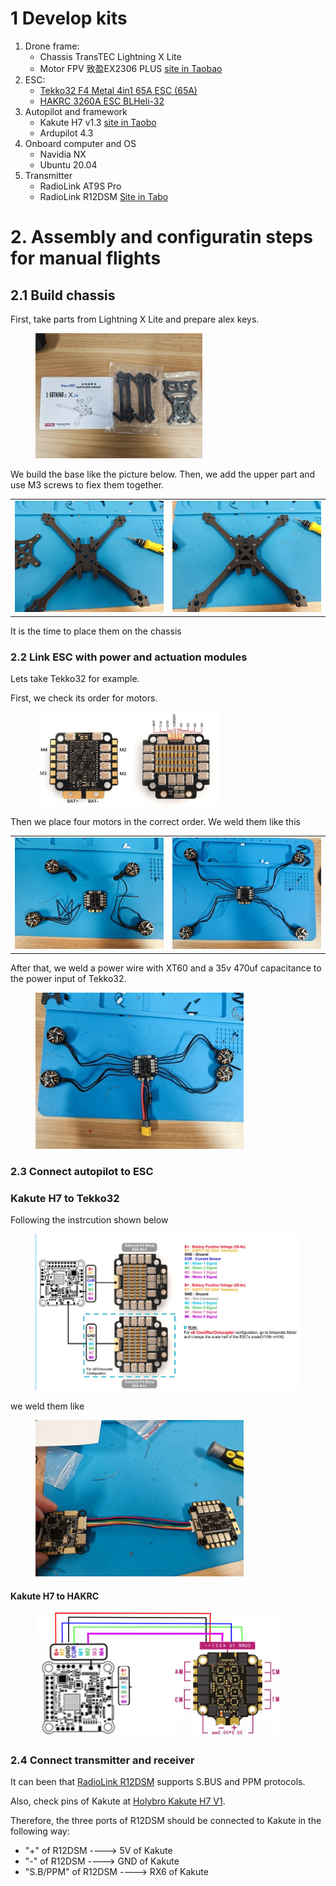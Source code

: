 # 1 Develop kits
1. Drone frame:
    - Chassis TransTEC Lightning X Lite
    - Motor FPV 致盈EX2306 PLUS [site in Taobao](https://item.taobao.com/item.htm?spm=a1z10.5-c-s.w4002-22611654657.27.52b858176s1EdF&id=634695941707)
2. ESC:
    - [Tekko32 F4 Metal 4in1 65A ESC (65A)](https://holybro.com/collections/fpv-esc/products/tekko32-f4-metal-4in1-65a-esc-65a)
    - [HAKRC 3260A ESC BLHeli-32 ](https://item.taobao.com/item.htm?spm=a1z10.5-c-s.w4002-22611654657.32.193244beujIlvo&id=624599427940)
3. Autopilot and framework
    - Kakute H7 v1.3 [site in Taobo](https://item.taobao.com/item.htm?spm=a1z0d.6639537/tb.1997196601.28.56917484ySIhA5&id=684452325988)     
    - Ardupilot 4.3
4. Onboard computer and OS
    - Navidia NX
    - Ubuntu 20.04
5. Transmitter
    - RadioLink AT9S Pro
    - RadioLink R12DSM [Site in Tabo](https://item.taobao.com/item.htm?spm=a1z10.3-c-s.w4002-22611654662.9.59a41dc7RXezIK&id=561805355565)


# 2. Assembly and configuratin steps for manual flights
## 2.1 Build chassis
First, take parts from Lightning X Lite and prepare alex keys.
<figure>
    <img src="1_Assembly/Chassis/Lightning_X_Lite.jpg"
    height="200">
</figure>

We build the base like the picture below. Then, we add the upper part and use M3 screws to fiex them together. 

|                        |                          |
| ----------------------------------- | ----------------------------------- |
| ![](1_Assembly/Chassis/Lightning_X_Lite_step1.jpg) | ![](1_Assembly/Chassis/Lightning_X_Lite_step2.jpg) |


It is the time to place them on the chassis

### 2.2 Link ESC with power and actuation modules
Lets take Tekko32 for example.

First, we check its order for motors.
<figure>
    <img src="1_Assembly/ArduPilot_Kakute/Tekko32_Pins.png"
         height="150">
</figure>

Then we place four motors in the correct order. We weld them like this 

|                        |                          |
| ----------------------------------- | ----------------------------------- |
| ![](1_Assembly/ArduPilot_Kakute/Motor_ESC_Connection_step1.jpg) | ![dog](1_Assembly/ArduPilot_Kakute/Motor_ESC_Connection_step2.jpg) |


After that, we weld a power wire with XT60 and a 35v 470uf capacitance to the power input of Tekko32.

<figure>
    <img src="1_Assembly/ArduPilot_Kakute/Motor_ESC_Connection_step3.jpg"
         height="250">
</figure>

### 2.3 Connect autopilot to ESC 
### Kakute H7 to Tekko32
Following the instrcution shown below
<figure>
    <img src="1_Assembly/ArduPilot_Kakute/KakuteH7_Tekko32.png"
         height="250">
</figure>
we weld them like 
<figure>
    <img src="1_Assembly/ArduPilot_Kakute/KakuteH7_Tekko32_2.jpg"
         height="250">
</figure>


#### Kakute H7 to HAKRC
<figure>
    <img src="1_Assembly/ArduPilot_Kakute/Kakute_HAKRC.png"
         height="200">
</figure>

### 2.4 Connect transmitter and receiver
It can been that [RadioLink R12DSM](https://item.taobao.com/item.htm?spm=a1z10.3-c-s.w4002-22611654662.9.59a41dc7RXezIK&id=561805355565) supports S.BUS and PPM protocols.

Also, check pins of Kakute at [Holybro Kakute H7 V1](https://ardupilot.org/copter/docs/common-holybro-kakuteh7.html).

Therefore, the three ports of R12DSM should be connected to Kakute in the following way:
- "+" of R12DSM ----> 5V of Kakute
- "-" of R12DSM ----> GND of Kakute
- "S.B/PPM" of R12DSM ----> RX6 of Kakute
